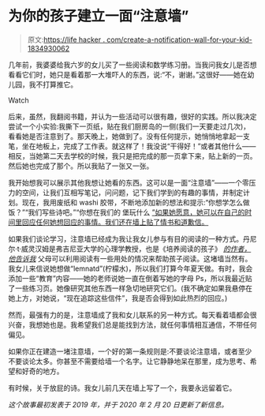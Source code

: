 # 为你的孩子建立一面“注意墙”

> 原文:[https://life hacker . com/create-a-notification-wall-for-your-kid-1834930062](https://lifehacker.com/create-a-noticing-wall-for-your-kid-1834930062)

几年前，我婆婆给我六岁的女儿买了一些阅读和数学练习册。当我问我女儿是否想看看它们时，她只是看着那一大堆吓人的东西，说:“不，谢谢。”这很好——她在幼儿园，我不打算推它。

Watch

后来，虽然，我翻阅书籍，并认为一些活动可以很有趣，很好的实践。所以我决定尝试一个小实验:我撕下一页纸，贴在我们厨房岛的一侧(我们一天要走过几次)，看看她是否注意到了。那天晚上，她做到了。没有任何提示，她悄悄地拿起一支笔，坐在地板上，完成了工作表。就这样了！我没说“干得好！”或者其他什么——相反，当她第二天去学校的时候，我只是把完成的那一页拿下来，贴上新的一页。然后她也完成了那个。所以我贴了一张又一张。

我开始想我可以展示其他我想让她看的东西。这可以是一面“注意墙”——一个零压力的空间，让我们互相写笔记，问问题，记下我们学到的有趣的事情，并制定计划。现在，我用废纸和 washi 胶带，不断地添加新的想法和提示:“你想学怎么做饭？”“我们写些诗吧。”“你想在我们的 堡玩什么 [”如果她愿意，她可以在自己的时间里回应任何她想回应的事情。我们还在墙上贴了情书和道歉信。](https://offspring.lifehacker.com/make-a-blanket-fort-using-command-hooks-1834899851)

如果我们谈论学习，注意墙已经成为我让我女儿参与有目的阅读的一种方式。丹尼尔·t·威灵汉姆是弗吉尼亚大学的心理学教授，也是《培养阅读的孩子》 [*的作者，他告诉我*](https://www.amazon.com/Raising-Kids-Who-Read-Teachers/dp/1118769724/ref=asap_bc?asc_campaign=InlineText&asc_refurl=https://lifehacker.com/create-a-noticing-wall-for-your-kid-1834930062&asc_source=&ie=UTF8&tag=kinjalifehackerlink-20) 父母可以利用阅读有一些用处的情况来帮助孩子阅读。这堵墙当然有。我女儿来信说她想做“lemnatd”(柠檬水)，所以我们打算今年夏天做。有时，我会添加一些“教育”内容——她的老师说她一直在倒着写她的字母 Ps，所以我最近贴了一些练习页。她像研究其他东西一样急切地研究它们。(我不确定如果我悬停在她上方，对她说，“现在追踪这些信件”，我是否会得到如此热烈的回应。)

然而，最强有力的是，注意墙成了我和女儿联系的另一种方式。每天看着墙都会很兴奋，我想她也是。我希望我们总是能找到方法，就任何事情相互通信，不带任何偏见。

如果你正在建造一堵注意墙，一个好的第一条规则是:不要谈论注意墙，或者至少不要谈论太多。你甚至不需要给墙一个名字。让它静静地呆在那里，成为思考、希望和好奇的地方。

有时候，关于放屁的诗。我女儿前几天在墙上写了一个，我要永远留着它。

*这个故事最初发表于 2019 年，并于 2020 年 2 月 20 日更新了新信息。*